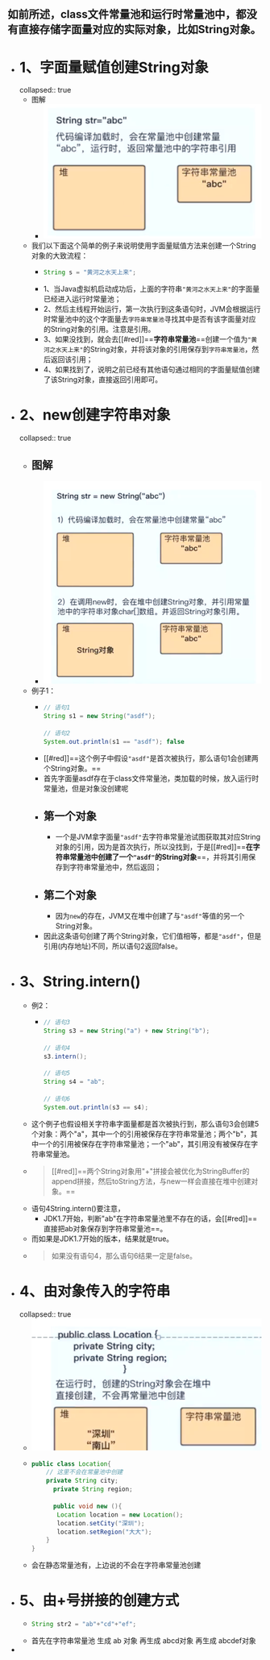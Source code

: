 ## 如前所述，class文件常量池和运行时常量池中，都没有直接存储字面量对应的实际对象，比如String对象。
- # 1、字面量赋值创建String对象
  collapsed:: true
	- 图解
		- ![image.png](../assets/image_1689593668659_0.png)
	- 我们以下面这个简单的例子来说明使用字面量赋值方法来创建一个String对象的大致流程：
		- ```java
		  String s = "黄河之水天上来";
		  ```
		- 1、当Java虚拟机启动成功后，上面的字符串`"黄河之水天上来"`的字面量已经进入运行时常量池；
		- 2、然后主线程开始运行，第一次执行到这条语句时，JVM会根据运行时常量池中的这个字面量去`字符串常量池`寻找其中是否有该字面量对应的String对象的引用。注意是引用。
		- 3、如果没找到，就会去[[#red]]==**字符串常量池**==创建一个值为`"黄河之水天上来"`的String对象，并将该对象的引用保存到`字符串常量池`，然后返回该引用；
		- 4、如果找到了，说明之前已经有其他语句通过相同的字面量赋值创建了该String对象，直接返回引用即可。
- # 2、new创建字符串对象
  collapsed:: true
	- ## 图解
		- ![image.png](../assets/image_1689593740524_0.png)
	- 例子1：
		- ```java
		  // 语句1
		  String s1 = new String("asdf");
		  
		  // 语句2
		  System.out.println(s1 == "asdf"); false
		  ```
		- [[#red]]==这个例子中假设`"asdf"`是首次被执行，那么语句1会创建两个String对象。==
		- 首先字面量asdf存在于class文件常量池，类加载的时候，放入运行时常量池，但是对象没创建呢
		- ## 第一个对象
			- 一个是JVM拿字面量`"asdf"`去字符串常量池试图获取其对应String对象的引用，因为是首次执行，所以没找到，于是[[#red]]==**在字符串常量池中创建了一个`"asdf"`的String对象**==，并将其引用保存到字符串常量池中，然后返回；
		- ## 第二个对象
			- 因为`new`的存在，JVM又在堆中创建了与`"asdf"`等值的另一个String对象。
		- 因此这条语句创建了两个String对象，它们值相等，都是`"asdf"`，但是引用(内存地址)不同，所以语句2返回false。
- # 3、String.intern()
	- 例2：
		- ```java
		  // 语句3
		  String s3 = new String("a") + new String("b");
		  
		  // 语句4
		  s3.intern();
		  
		  // 语句5
		  String s4 = "ab";
		  
		  // 语句6
		  System.out.println(s3 == s4);
		  ```
	- 这个例子也假设相关字符串字面量都是首次被执行到，那么语句3会创建5个对象：两个"a"，其中一个的引用被保存在字符串常量池；两个"b"，其中一个的引用被保存在字符串常量池；一个"ab"，其引用没有被保存在字符串常量池。
	- > [[#red]]==两个String对象用"+"拼接会被优化为StringBuffer的append拼接，然后toString方法，与new一样会直接在堆中创建对象。==
	- 语句4String.intern()要注意，
		- JDK1.7开始，判断"ab"在字符串常量池里不存在的话，会[[#red]]==直接把ab对象保存到字符串常量池==。
	- 而如果是JDK1.7开始的版本，结果就是true。
	- > 如果没有语句4，那么语句6结果一定是false。
- # 4、由对象传入的字符串
  collapsed:: true
	- ![image.png](../assets/image_1689596201951_0.png)
	- ```java
	  public class Location{
	      // 这里不会在常量池中创建
	      private String city;
	    	private String region;
	    	
	    	public void new (){
	         Location location = new Location();
	         location.setCity("深圳");
	         location.setRegion("大大");	
	      }
	  }
	  ```
	- 会在静态常量池有，上边说的不会在字符串常量池创建
- # 5、由+号拼接的创建方式
	- ```java
	  String str2 = "ab"+"cd"+"ef";
	  ```
	- 首先在字符串常量池 生成 ab 对象 再生成 abcd对象   再生成 abcdef对象
-